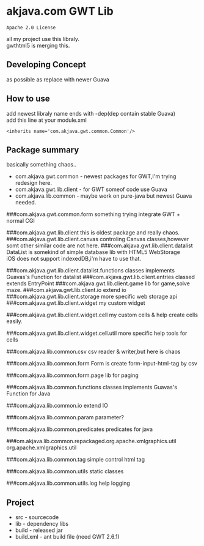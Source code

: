 akjava.com GWT Lib
==================
`Apache 2.0 License`

all my project use this libraly.  
gwthtml5 is merging this.

Developing Concept
-------

as possible as replace with newer Guava

How to use
-----------

add newest libraly name ends with -dep(dep contain stable Guava)  
add this line at your module.xml
```
<inherits name='com.akjava.gwt.common.Common'/>
```

Package summary
-------

basically something chaos..

- com.akjava.gwt.common - newest packages for GWT,I'm trying redesign here.
- com.akjava.gwt.lib.client - for GWT someof code use Guava
- com.akjava.lib.common - maybe work on pure-java but newest Guava needed.


###com.akjava.gwt.common.form
something trying integrate GWT + normal CGI

###com.akjava.gwt.lib.client
this is oldest package and really chaos.
###com.akjava.gwt.lib.client.canvas
controling Canvas classes,however somt other similar code are not here.
###com.akjava.gwt.lib.client.datalist
DataList is somekind of simple database lib with HTML5 WebStorage  
iOS does not support indexedDB,i'm have to use that.

###com.akjava.gwt.lib.client.datalist.functions
classes implements Guavas's Function for datalist
###com.akjava.gwt.lib.client.entries
classed extends EntryPoint
###com.akjava.gwt.lib.client.game
lib for game,solve maze.
###com.akjava.gwt.lib.client.io
extend io 
###com.akjava.gwt.lib.client.storage
more specific web storage api
###com.akjava.gwt.lib.client.widget
my custom widget

###com.akjava.gwt.lib.client.widget.cell
my custom cells & help create cells easily.

###com.akjava.gwt.lib.client.widget.cell.util
more specific help tools for cells

###com.akjava.lib.common.csv
csv reader & writer,but here is chaos

###com.akjava.lib.common.form
Form is create form-input-html-tag by csv

###com.akjava.lib.common.form.page
lib for paging

###com.akjava.lib.common.functions
classes implements Guavas's Function for Java

###com.akjava.lib.common.io
extend IO

###com.akjava.lib.common.param
parameter?

###com.akjava.lib.common.predicates
predicates for java

###om.akjava.lib.common.repackaged.org.apache.xmlgraphics.util
org.apache.xmlgraphics.util

###com.akjava.lib.common.tag
simple control html tag

###com.akjava.lib.common.utils
static classes

###com.akjava.lib.common.utils.log
help logging

Project
-------
- src - sourcecode
- lib - dependency libs
- build - released jar
- build.xml - ant build file (need GWT 2.6.1)